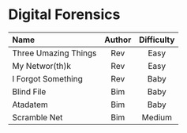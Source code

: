 # Digital Forensics

| Name                 | Author | Difficulty |
| :------------------- | :----: | :--------: |
| Three Umazing Things |  Rev   |    Easy    |
| My Networ(th)k       |  Rev   |    Easy    |
| I Forgot Something   |  Rev   |    Baby    |
| Blind File           |  Bim   |    Baby    |
| Atadatem             |  Bim   |    Baby    |
| Scramble Net         |  Bim   |   Medium   |
